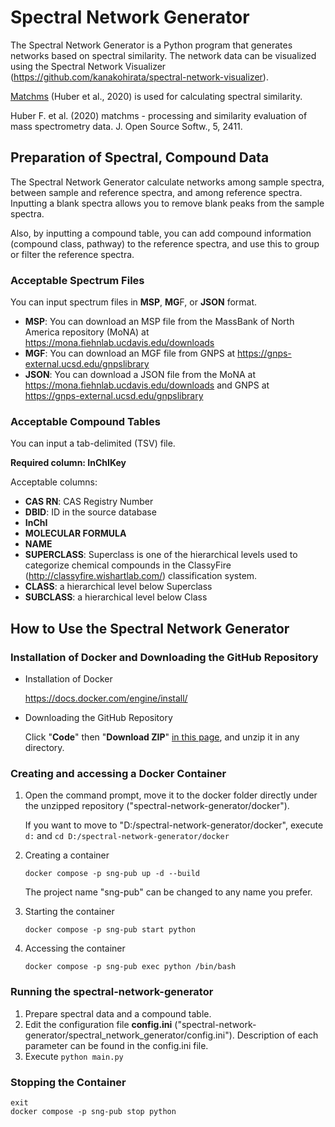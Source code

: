 # Spectral Network Generator
The Spectral Network Generator is a Python program that generates networks based on spectral similarity. The network data can be visualized using the Spectral Network Visualizer (https://github.com/kanakohirata/spectral-network-visualizer).

[Matchms](https://github.com/matchms/matchms) (Huber et al., 2020) is used for calculating spectral similarity.

Huber F. et al.  (2020) matchms - processing and similarity evaluation of mass spectrometry data. J. Open Source Softw., 5, 2411.

## Preparation of Spectral, Compound Data
The Spectral Network Generator calculate networks among sample spectra, between sample and reference spectra, and among reference spectra. Inputting a blank spectra allows you to remove blank peaks from the sample spectra.

Also, by inputting a compound table, you can add compound information (compound class, pathway) to the reference spectra, and use this to group or filter the reference spectra.

### Acceptable Spectrum Files
You can input spectrum files in **MSP**, **MG**F, or **JSON** format.


- **MSP**: You can download an MSP file from the MassBank of North America repository (MoNA) at https://mona.fiehnlab.ucdavis.edu/downloads
- **MGF**: You can download an MGF file from GNPS at https://gnps-external.ucsd.edu/gnpslibrary
- **JSON**: You can download a JSON file from the MoNA at https://mona.fiehnlab.ucdavis.edu/downloads and GNPS at https://gnps-external.ucsd.edu/gnpslibrary

### Acceptable Compound Tables
You can input a tab-delimited (TSV) file.


**Required column: InChIKey**

Acceptable columns:
- **CAS RN**: CAS Registry Number
- **DBID**: ID in the source database
- **InChI**
- **MOLECULAR FORMULA**
- **NAME**
- **SUPERCLASS**: Superclass is one of the hierarchical levels used to categorize chemical compounds in the ClassyFire (http://classyfire.wishartlab.com/) classification system.
- **CLASS**: a hierarchical level below Superclass
- **SUBCLASS**: a hierarchical level below Class

## How to Use the Spectral Network Generator
### Installation of Docker and Downloading the GitHub Repository
- Installation of Docker

  https://docs.docker.com/engine/install/
- Downloading the GitHub Repository

  Click "**Code**" then "**Download ZIP**" [in this page](https://github.com/kanakohirata/spectral-network-generator/tree/release), and unzip it in any directory.

### Creating and accessing a Docker Container
1. Open the command prompt, move it to the docker folder directly under the unzipped repository ("spectral-network-generator/docker").

   If you want to move to "D:/spectral-network-generator/docker", execute ```d:``` and ```cd D:/spectral-network-generator/docker```

3. Creating a container

   ```
   docker compose -p sng-pub up -d --build
   ```
   
   The project name "sng-pub" can be changed to any name you prefer.

4. Starting the container
   ```
   docker compose -p sng-pub start python
   ```

5. Accessing the container

   ```
   docker compose -p sng-pub exec python /bin/bash
   ```

### Running the spectral-network-generator
1. Prepare spectral data and a compound table.
2. Edit the configuration file **config.ini** ("spectral-network-generator/spectral_network_generator/config.ini").
   Description of each parameter can be found in the config.ini file.
4. Execute ```python main.py```

### Stopping the Container
```
exit
docker compose -p sng-pub stop python
```
 

